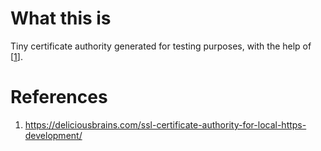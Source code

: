 # What this is

Tiny certificate authority generated for testing purposes, with the help of [[1](#ca)].

# References

1. <a name="ca">https://deliciousbrains.com/ssl-certificate-authority-for-local-https-development/</a>

